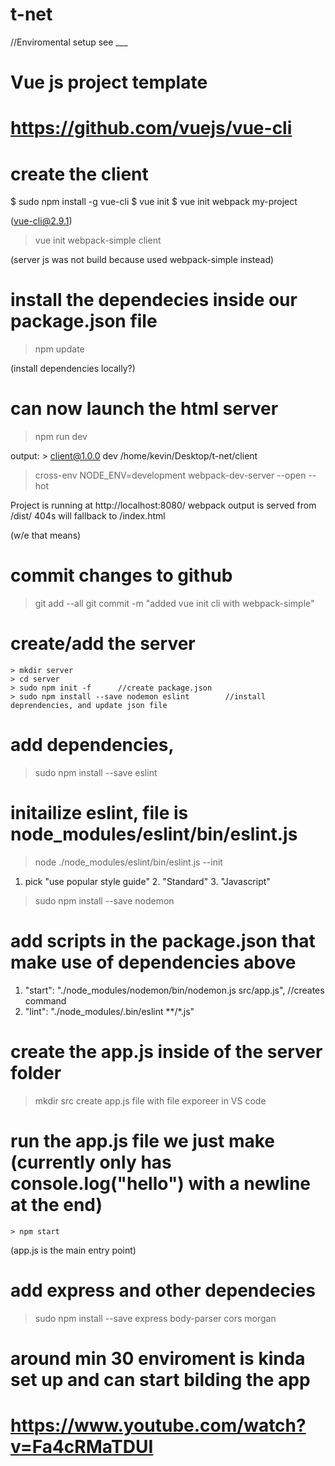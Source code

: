 # t-net

//Enviromental setup see ___

# Vue js project template
# https://github.com/vuejs/vue-cli
# create the client

   $ sudo npm install -g vue-cli
   $ vue init <template-name> <project-name>
   $ vue init webpack my-project

(vue-cli@2.9.1)

   > vue init webpack-simple client

   (server js was not build because used webpack-simple instead)

# install the dependecies inside our package.json file

   > npm update

   (install dependencies locally?)

# can now launch the html server

   > npm run dev

output: > client@1.0.0 dev /home/kevin/Desktop/t-net/client
> cross-env NODE_ENV=development webpack-dev-server --open --hot

Project is running at http://localhost:8080/
webpack output is served from /dist/
404s will fallback to /index.html

(w/e that means)

# commit changes to github

   > git add --all
   > git commit -m "added vue init cli with webpack-simple"

# create/add the server

    > mkdir server
    > cd server
    > sudo npm init -f      //create package.json
    > sudo npm install --save nodemon eslint        //install deprendencies, and update json file
   
# add dependencies, 

   > sudo npm install --save eslint
   # initailize eslint,  file is node_modules/eslint/bin/eslint.js
   > node ./node_modules/eslint/bin/eslint.js --init
   1. pick "use popular style guide" 2. "Standard" 3. "Javascript" 
  
   > sudo npm install --save nodemon


# add scripts in the package.json that make use of dependencies above

   1. "start": "./node_modules/nodemon/bin/nodemon.js src/app.js",  //creates command
   2. "lint": "./node_modules/.bin/eslint **/*.js"

# create the app.js inside of the server folder

   > mkdir src
   create app.js file with file exporeer in VS code

# run the app.js file we just make (currently only has console.log("hello") with a newline at the end)

    > npm start

(app.js is the main entry point)

# add express and other dependecies

   >sudo npm install --save express body-parser cors morgan

# around min 30 enviroment is kinda set up and can start bilding the app
# https://www.youtube.com/watch?v=Fa4cRMaTDUI


